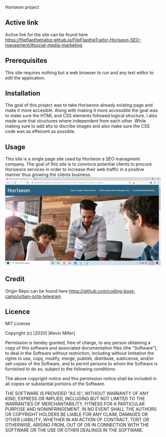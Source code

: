 Horiseon project
## Active link
Active link for the site can be found here https://flipflapthetraitor.github.io/FlipFlaptheTraitor-Horiseon-SEO-managment/#social-media-marketing
## Prerequisites 
This site requires nothing but a web browser to run and any text editor to edit the application.
## Installation
The goal of this project was to take Horiseons already existing page and make it more accesible.
 Along with making it more accessible the goal was to make sure the HTML and CSS elements followed logical structure.
 I also made sure that structures where independent from each other. 
 While making sure to add alts to discribe images and also make sure the CSS code was as effeicent as possible.
## Usage
This site is a single page site used by Horiseon a SEO managment company. The goal of this site is to convince potential clients to procure Horiseons services in order to increase their web traffic in a positive manner thus growing the clients business.
  ![Horiseon homepage deployed](assets/images/horiseon_website.png)
## Credit
Origin Repo can be found here https://github.com/coding-boot-camp/urban-octo-telegram
## Licence
MIT License

Copyright (c) [2020] [Kevin Miller]

Permission is hereby granted, free of charge, to any person obtaining a copy
of this software and associated documentation files (the "Software"), to deal
in the Software without restriction, including without limitation the rights
to use, copy, modify, merge, publish, distribute, sublicense, and/or sell
copies of the Software, and to permit persons to whom the Software is
furnished to do so, subject to the following conditions:

The above copyright notice and this permission notice shall be included in all
copies or substantial portions of the Software.

THE SOFTWARE IS PROVIDED "AS IS", WITHOUT WARRANTY OF ANY KIND, EXPRESS OR
IMPLIED, INCLUDING BUT NOT LIMITED TO THE WARRANTIES OF MERCHANTABILITY,
FITNESS FOR A PARTICULAR PURPOSE AND NONINFRINGEMENT. IN NO EVENT SHALL THE
AUTHORS OR COPYRIGHT HOLDERS BE LIABLE FOR ANY CLAIM, DAMAGES OR OTHER
LIABILITY, WHETHER IN AN ACTION OF CONTRACT, TORT OR OTHERWISE, ARISING FROM,
OUT OF OR IN CONNECTION WITH THE SOFTWARE OR THE USE OR OTHER DEALINGS IN THE
SOFTWARE.